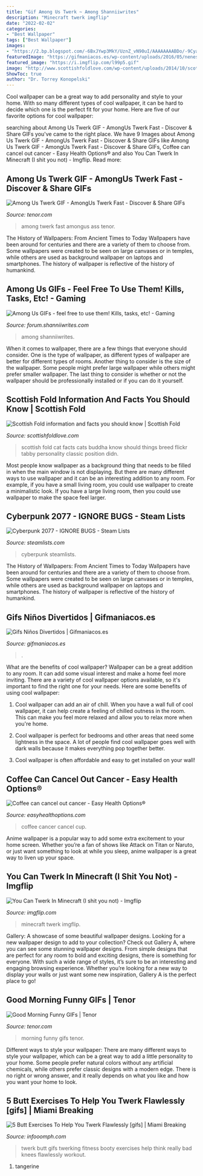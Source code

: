 ```yaml
---
title: "Gif Among Us Twerk ~ Among Shanniiwrites"
description: "Minecraft twerk imgflip"
date: "2022-02-02"
categories:
- "Best Wallpaper"
tags: ["Best Wallpaper"]
images:
- "https://2.bp.blogspot.com/-6BxJYwp3MkY/UznZ_vN90uI/AAAAAAAABDo/-9CyaSgdFmo/s1600/buttexercise2.gif"
featuredImage: "https://gifmaniacos.es/wp-content/uploads/2016/05/nenes37.gif"
featured_image: "https://i.imgflip.com/l99p5.gif"
image: "http://www.scottishfoldlove.com/wp-content/uploads/2014/10/scottish-fold-buddha-full.jpg"
ShowToc: true
author: "Dr. Torrey Konopelski"
---
```



Cool wallpaper can be a great way to add personality and style to your home. With so many different types of cool wallpaper, it can be hard to decide which one is the perfect fit for your home. Here are five of our favorite options for cool wallpaper: 

	

		
searching about Among Us Twerk GIF - AmongUs Twerk Fast - Discover &amp; Share GIFs you've came to the right place. We have 9 Images about Among Us Twerk GIF - AmongUs Twerk Fast - Discover &amp; Share GIFs like Among Us Twerk GIF - AmongUs Twerk Fast - Discover &amp; Share GIFs, Coffee can cancel out cancer - Easy Health Options® and also You Can Twerk In Minecraft (I shit you not) - Imgflip. Read more:
		
    
## Among Us Twerk GIF - AmongUs Twerk Fast - Discover &amp; Share GIFs

<img loading=lazy src="https://media1.tenor.com/images/5b79c81933edbf2f1ee45ce16abb5ea1/tenor.gif?itemid=20107138" onerror="this.onerror=null;this.src='https://tse1.mm.bing.net/th?id=OIP.W3nIGTPtvy8e5FzharteoQHaGP&amp;pid=15.1';" alt="Among Us Twerk GIF - AmongUs Twerk Fast - Discover &amp; Share GIFs">

_Source: tenor.com_

>among twerk fast amongus ass tenor. 

	

The History of Wallpapers: From Ancient Times to Today
Wallpapers have been around for centuries and there are a variety of them to choose from. Some wallpapers were created to be seen on large canvases or in temples, while others are used as background wallpaper on laptops and smartphones. The history of wallpaper is reflective of the history of humankind.

    
## Among Us GIFs - Feel Free To Use Them! Kills, Tasks, Etc! - Gaming

<img loading=lazy src="https://forum.shanniiwrites.com/uploads/default/original/3X/7/3/732f98f89f6484f367b81615b2c64f3838fe4b9b.gif" onerror="this.onerror=null;this.src='https://tse2.mm.bing.net/th?id=OIP.p__3MKlr4F1yBcOKcXiTswHaED&amp;pid=15.1';" alt="Among Us GIFs - feel free to use them! Kills, tasks, etc! - Gaming">

_Source: forum.shanniiwrites.com_

>among shanniiwrites. 

	

When it comes to wallpaper, there are a few things that everyone should consider. One is the type of wallpaper, as different types of wallpaper are better for different types of rooms. Another thing to consider is the size of the wallpaper. Some people might prefer large wallpaper while others might prefer smaller wallpaper. The last thing to consider is whether or not the wallpaper should be professionally installed or if you can do it yourself.

    
## Scottish Fold Information And Facts You Should Know | Scottish Fold

<img loading=lazy src="http://www.scottishfoldlove.com/wp-content/uploads/2014/10/scottish-fold-buddha-full.jpg" onerror="this.onerror=null;this.src='https://tse4.mm.bing.net/th?id=OIP.svJWZbkMf3-ukI62qIWTpwHaE8&amp;pid=15.1';" alt="Scottish Fold information and facts you should know | Scottish Fold">

_Source: scottishfoldlove.com_

>scottish fold cat facts cats buddha know should things breed flickr tabby personality classic position didn. 

	

Most people know wallpaper as a background thing that needs to be filled in when the main window is not displaying. But there are many different ways to use wallpaper and it can be an interesting addition to any room. For example, if you have a small living room, you could use wallpaper to create a minimalistic look. If you have a large living room, then you could use wallpaper to make the space feel larger.

    
## Cyberpunk 2077 - IGNORE BUGS - Steam Lists

<img loading=lazy src="https://steamlists.com/wp-content/uploads/2020/12/7_Cyberpunk-2077-IGNORE-BUGS-steamlists-com.gif" onerror="this.onerror=null;this.src='https://tse2.mm.bing.net/th?id=OIP.FBUhwFMyWLJGGtpGuBAifQAAAA&amp;pid=15.1';" alt="Cyberpunk 2077 - IGNORE BUGS - Steam Lists">

_Source: steamlists.com_

>cyberpunk steamlists. 

	

The History of Wallpapers: From Ancient Times to Today
Wallpapers have been around for centuries and there are a variety of them to choose from. Some wallpapers were created to be seen on large canvases or in temples, while others are used as background wallpaper on laptops and smartphones. The history of wallpaper is reflective of the history of humankind.

    
## Gifs Niños Divertidos | Gifmaniacos.es

<img loading=lazy src="https://gifmaniacos.es/wp-content/uploads/2016/05/nenes37.gif" onerror="this.onerror=null;this.src='https://tse4.mm.bing.net/th?id=OIP.C2GN9xxUOinDl98d3za3RQAAAA&amp;pid=15.1';" alt="Gifs Niños Divertidos | Gifmaniacos.es">

_Source: gifmaniacos.es_

>. 

	

What are the benefits of cool wallpaper?
Wallpaper can be a great addition to any room. It can add some visual interest and make a home feel more inviting. There are a variety of cool wallpaper options available, so it's important to find the right one for your needs. Here are some benefits of using cool wallpaper: 
1. Cool wallpaper can add an air of chill. When you have a wall full of cool wallpaper, it can help create a feeling of chilled outness in the room. This can make you feel more relaxed and allow you to relax more when you're home. 

2. Cool wallpaper is perfect for bedrooms and other areas that need some lightness in the space. A lot of people find cool wallpaper goes well with dark walls because it makes everything pop together better. 

3. Cool wallpaper is often affordable and easy to get installed on your wall!

    
## Coffee Can Cancel Out Cancer - Easy Health Options®

<img loading=lazy src="https://ehonami.blob.core.windows.net/media/2015/05/coffee-can-cancel-cancer-800x600.jpg" onerror="this.onerror=null;this.src='https://tse1.mm.bing.net/th?id=OIP.B0JjnwqANDR0fa6d2tzxXgHaFj&amp;pid=15.1';" alt="Coffee can cancel out cancer - Easy Health Options®">

_Source: easyhealthoptions.com_

>coffee cancer cancel cup. 

	

Anime wallpaper is a popular way to add some extra excitement to your home screen. Whether you’re a fan of shows like Attack on Titan or Naruto, or just want something to look at while you sleep, anime wallpaper is a great way to liven up your space.

    
## You Can Twerk In Minecraft (I Shit You Not) - Imgflip

<img loading=lazy src="https://i.imgflip.com/l99p5.gif" onerror="this.onerror=null;this.src='https://tse2.mm.bing.net/th?id=OIP.-9oa-4qFUUFOIrmatOyEcAHaEJ&amp;pid=15.1';" alt="You Can Twerk In Minecraft (I shit you not) - Imgflip">

_Source: imgflip.com_

>minecraft twerk imgflip. 

	

Gallery: A showcase of some beautiful wallpaper designs.
Looking for a new wallpaper design to add to your collection? Check out Gallery A, where you can see some stunning wallpaper designs. From simple designs that are perfect for any room to bold and exciting designs, there is something for everyone. With such a wide range of styles, it’s sure to be an interesting and engaging browsing experience. Whether you’re looking for a new way to display your walls or just want some new inspiration, Gallery A is the perfect place to go!





	
	
    
## Good Morning Funny GIFs | Tenor

<img loading=lazy src="https://media1.tenor.com/images/eb39039fd8ef067bd70dcd4320e8741c/tenor.gif?itemid=11458685" onerror="this.onerror=null;this.src='https://tse2.mm.bing.net/th?id=OIP.6zkDn9jvBnvXDc1DIOh0HAAAAA&amp;pid=15.1';" alt="Good Morning Funny GIFs | Tenor">

_Source: tenor.com_

>morning funny gifs tenor. 

	

Different ways to style your wallpaper:
There are many different ways to style your wallpaper, which can be a great way to add a little personality to your home. Some people prefer natural colors without any artificial chemicals, while others prefer classic designs with a modern edge. There is no right or wrong answer, and it really depends on what you like and how you want your home to look.

    
## 5 Butt Exercises To Help You Twerk Flawlessly [gifs] | Miami Breaking

<img loading=lazy src="https://2.bp.blogspot.com/-6BxJYwp3MkY/UznZ_vN90uI/AAAAAAAABDo/-9CyaSgdFmo/s1600/buttexercise2.gif" onerror="this.onerror=null;this.src='https://tse3.mm.bing.net/th?id=OIP.bHBO_9Z0wZWvgnyDQoUARgHaL2&amp;pid=15.1';" alt="5 Butt Exercises To Help You Twerk Flawlessly [gifs] | Miami Breaking">

_Source: infooomph.com_

>twerk butt gifs twerking fitness booty exercises help think really bad knees flawlessly workout. 

	

1. tangerine 

